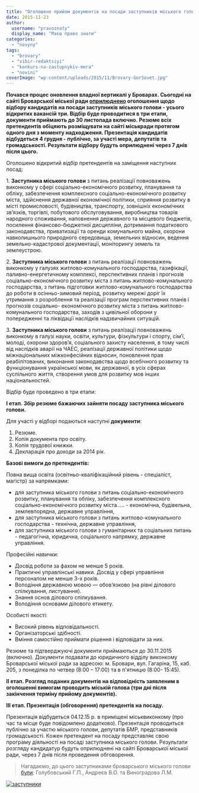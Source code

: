 ```yaml
---
title: "Оголошено прийом документів на посади заступників міського голови Броварів"
date: 2015-11-23
author: 
  username: "pravoznaty"
  display_name: "Маєш право знати"
categories: 
  - "novyny"
tags: 
  - "brovary"
  - "vibir-redaktsiyi"
  - "konkurs-na-zastupnykiv-mera"
  - "novini"
coverImage: "wp-content/uploads/2015/11/Brovary-GorSovet.jpg"
---
```


**Почався процес оновлення владної вертикалі у Броварах. Сьогодні на сайті Броварської міської ради [оприлюднено](https://brovary-rada.gov.ua/ogoloshu%D1%94tsya-priiom-dokument%D1%96v-na-posadi) оголошення щодо відбору кандидатів на посади заступників міського голови - усього відкритих вакансій три. Відбір буде проводитися в три етапи, документи приймають до 30 листопада включно. Резюме всіх претендентів обіцяють розміщувати на сайті міськради протягом одного дня з моменту надходження. Презентація кандидатів відбудеться 4 грудня - публічно, за участі мера, депутатів та громадськості. Результати відбору будуть оприлюднені через 7 днів після цього.**

Оголошено відкритий відбір претендентів на заміщення наступних посад:

1. **Заступника міського голови** з питань реалізації повноважень виконкому у сфері соціально-економічного розвитку, планування та обліку, забезпечення комплексного соціально-економічного розвитку міста, здійснення державної економічної політики, сприяння розвитку в місті промисловості, будівництва, транспорту, зовнішніх економічних зв’язків, торгівлі, побутового обслуговування, виробництва товарів народного споживання, наповнення державного та місцевого бюджетів, посилення фінансово-бюджетної дисципліни, дотримання податкового законодавства, приватизації та оренди комунального майна, охорони навколишнього природного середовища, земельних відносин, ведення земельно-кадастрової документації, моніторингу земель та землеустрою.

2\. **Заступника міського голови** з питань реалізації повноважень виконкому у галузях житлово-комунального господарства, газифікації, паливно-енергетичному комплексі, перспективних планів і прогнозів соціально-економічного розвитку міста з питань житлово-комунального господарства, з питань підготовки житлово-комунального господарства до роботи в осінньо-зимовий період, розвитку мережі доріг їх утримання з розроблення та реалізації програм перспективних планів і прогнозів соціально- економічного розвитку міста з питань житлово-комунального господарства, заходів з цивільної оборони у попередженні та ліквідації наслідків надзвичайних ситуацій.

3\. **Заступника міського голови** з питань реалізації повноважень виконкому в галузі науки, освіти, культури, фізкультури і спорту, сім’ї, молоді, охорони здоров’я, соціального захисту населення, в тому числі від наслідків аварії на ЧАЕС, реалізації державної політики щодо міжнаціональних міжконфесійних відносин, поновлення прав реабілітованих, виконання законодавства щодо всебічного розвитку та функціонування української мови, як державної, в усіх сферах суспільного життя, створення умов для розвитку мов інших національностей.

Відбір буде проведено в три етапи:

**I етап. Збір резюме бажаючих зайняти посаду заступника міського голови.**

Для участі у відборі подаються наступні **документи**:

1. Резюме.
2. Копія документа про освіту.
3. Копія трудової книжки.
4. Декларація про доходи за 2014 рік.

**Базові вимоги до претендентів:**

Повна вища освіта (освітньо-кваліфікаційний рівень - спеціаліст, магістр) за напрямками:

- для заступника міського голови з питань соціально-економічного розвитку, планування та обліку, забезпечення комплексного соціально-економічного розвитку міста….. - економічна, будівельна, землевпорядна, державне управління,
- для заступника міського голови з питань житлово-комунального господарства - технічна, державне управління,
- для заступника міського голови з гуманітарних та соціальних питань - педагогічна, юридична, соціального напрямку, державне управління.

Професійні навички:

- Досвід роботи за фахом не менше 5 років.
- Практичні управлінські навики. Досвід у сфері управління персоналом не менше 3-х років.
- Володіння державною мовою — обов’язково (на рівні ділового спілкування, листування).
- Знання основ ділового спілкування.
- Володіння основами ділового етикету.

Особисті якості:

- Високий рівень відповідальності.
- Організаторські здібності.
- Вміння самостійно приймати рішення і відповідати за них.

Резюме та підтверджуючі документи приймаються до 30.11.2015 (включно). Документи подавати до юридичного відділу виконкому Броварської міської ради за адресою: м. Бровари, вул. Гагаріна, 15, каб. 205, з понеділка по четвер (8:00 – 17:00) та в п'ятницю (8:00- 15:45).

**II етап. Розгляд поданих документів на відповідність заявленим в оголошенні вимогам проводить міській голова (три дні після закінчення терміну прийому документів).**

**III етап. Презентація (обговорення) претендентів на посаду.**

Презентація відбудеться 04.12.15 р. в приміщені міськвиконкому (про час та місце буде повідомлено додатково). Презентація проводиться публічно за участю міського голови, депутатів БМР, представників громадськості. Кожен претендент на посаду представляє свою програму діяльності на посаді заступника міського голови. Результати розгляду кандидатур будуть оприлюднені на сайті Броварської міської ради, через 7 днів після проведення обговорення.

> Нагадаємо, до цього заступниками броварського міського голови [були](https://brovary-rada.gov.ua/zastupnyky): Голубовський Г.П., Андреєв В.О. та Виноградова Л.М.

[![заступники](https://mpz.brovary.org/wp-content/uploads/2015/11/zastupnyky.jpg)](https://mpz.brovary.org/wp-content/uploads/2015/11/zastupnyky.jpg)
